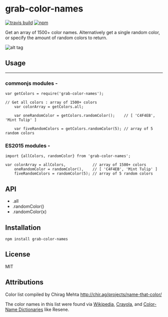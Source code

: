 # grab-color-names

[![travis build](https://img.shields.io/travis/mar-i-nda/grab-color-names.svg?style=flat-square)](https://travis-ci.org/mar-i-nda/grab-color-names)
[![npm](https://img.shields.io/npm/dm/grab-color-names.svg?style=flat-square)](https://www.npmjs.com/package/grab-color-names)

Get an array of 1500+ color names. Alternatively get a single random color, or specify the amount of random colors to return.

![alt tag](https://images.unsplash.com/photo-1442436575481-b94af86bd2cd?fit=crop&fm=jpg&h=275&ixlib=rb-0.3.5&q=80&w=400)

## Usage
-----

### commonjs modules -

    var getColors = require('grab-color-names');

    // Get all colors : array of 1500+ colors
		var colorArray = getColors.all;

		var oneRandomColor = getColors.randomColor();    // [ 'C4F4EB', 'Mint Tulip' ]

		var fiveRandomColors = getColors.randomColor(5); // array of 5 random colors

### ES2015 modules -

	import {allColors, randomColor} from 'grab-color-names';

	var colorArray = allColors,            // array of 1500+ colors
		oneRandomColor = randomColor(),    // [ 'C4F4EB', 'Mint Tulip' ]
		fiveRandomColors = randomColor(5); // array of 5 random colors

## API

<ul>
<li>.all</li>
<li>.randomColor()</li>
<li>.randomColor(x)</li>
</ul>


Installation
------------

    npm install grab-color-names

License
-------
MIT

Attributions
-------
Color list compiled by Chirag Mehta http://chir.ag/projects/name-that-color/

The color names in this list were found via [Wikipedia](https://en.wikipedia.org/wiki/Lists_of_colors), [Crayola](https://en.wikipedia.org/wiki/List_of_Crayola_crayon_colors), and [Color-Name Dictionaries](http://people.csail.mit.edu/jaffer/Color/Dictionaries.html) like Resene.
